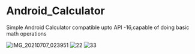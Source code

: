# Android_Calculator
Simple Android Calculator compatible upto API -16,capable of doing basic math operations

![IMG_20210707_023951](https://user-images.githubusercontent.com/60139160/124668479-8b804280-dece-11eb-9399-a9a831e78cbe.jpg)
![22](https://user-images.githubusercontent.com/60139160/124668094-fe3cee00-decd-11eb-9652-eb079de2f2e2.jpg)
![33](https://user-images.githubusercontent.com/60139160/124668164-144aae80-dece-11eb-8ddf-069a24797a72.jpg)

